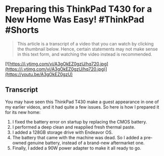 # Preparing this ThinkPad T430 for a New Home Was Easy! #ThinkPad #Shorts

> This article is a transcript of a video that you can watch by clicking the thumbnail below. Hence, certain statements may not make sense in this text form, and watching the video instead is recommended.

[![https://i.ytimg.com/vi/A3gOkEZ0gzU/hq720.jpg](https://i.ytimg.com/vi/A3gOkEZ0gzU/hq720.jpg)](https://youtu.be/A3gOkEZ0gzU)

## Transcript

You may have seen this ThinkPad T430 make a guest appearance in one of my earlier videos, and it had quite a few issues. So here is how I prepared it for its new home:

1. I fixed the battery error on startup by replacing the CMOS battery.
2. I performed a deep clean and reapplied fresh thermal paste.
3. I added a 128GB storage drive with Endeavor OS.
4. The battery that came with the machine was dead. So I added a pre-owned genuine battery, instead of a brand-new aftermarket one.
5. Finally, I added a 90W power adapter to make it all ready to go.
